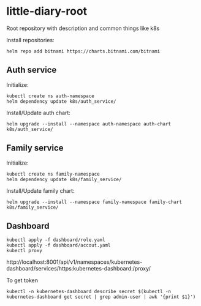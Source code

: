 # little-diary-root
Root repository with description and common things like k8s

Install repositories:
```shell script
helm repo add bitnami https://charts.bitnami.com/bitnami
```

## Auth service

Initialize:
```shell script
kubectl create ns auth-namespace
helm dependency update k8s/auth_service/
```

Install/Update auth chart:

`helm upgrade --install --namespace auth-namespace auth-chart k8s/auth_service/`


## Family service

Initialize:

```shell script
kubectl create ns family-namespace
helm dependency update k8s/family_service/
```

Install/Update family chart:

`helm upgrade --install --namespace family-namespace family-chart k8s/family_service/`



## Dashboard
```shell script
kubectl apply -f dashboard/role.yaml
kubectl apply -f dashboard/accout.yaml
kubectl proxy
```

http://localhost:8001/api/v1/namespaces/kubernetes-dashboard/services/https:kubernetes-dashboard:/proxy/

To get token

`kubectl -n kubernetes-dashboard describe secret $(kubectl -n kubernetes-dashboard get secret | grep admin-user | awk '{print $1}')`
